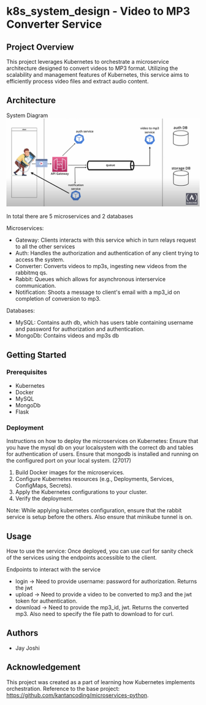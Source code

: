 # k8s_system_design - Video to MP3 Converter Service

## Project Overview

This project leverages Kubernetes to orchestrate a microservice architecture designed to convert videos to MP3 format. Utilizing the scalability and management features of Kubernetes, this service aims to efficiently process video files and extract audio content.

## Architecture

System Diagram
![System Diagram](Images/system_design.png "System Diagram")

In total there are 5 microservices and 2 databases

Microservices:

- Gateway: Clients interacts with this service which in turn relays request to all the other services
- Auth: Handles the authorization and authentication of any client trying to access the system.
- Converter: Converts videos to mp3s, ingesting new videos from the rabbitmq qs.
- Rabbit: Queues which allows for asynchronous interservice communication.
- Notification: Shoots a message to client's email with a mp3_id on completion of conversion to mp3.

Databases:

- MySQL: Contains auth db, which has users table containing username and password for authorization and authentication.
- MongoDb: Contains videos and mp3s db

## Getting Started

### Prerequisites

- Kubernetes
- Docker
- MySQL
- MongoDb
- Flask

### Deployment

Instructions on how to deploy the microservices on Kubernetes:
Ensure that you have the mysql db on your localsystem with the correct db and tables for authentication of users.
Ensure that mongodb is installed and running on the configured port on your local system. (27017)

1. Build Docker images for the microservices.
2. Configure Kubernetes resources (e.g., Deployments, Services, ConfigMaps, Secrets).
3. Apply the Kubernetes configurations to your cluster.
4. Verify the deployment.

Note: While applying kubernetes configuration, ensure that the rabbit service is setup before the others. Also ensure that minikube tunnel is on.

## Usage

How to use the service:
Once deployed, you can use curl for sanity check of the services using the endpoints accessible to the client.

Endpoints to interact with the service

- login -> Need to provide username: password for authorization. Returns the jwt
- upload -> Need to provide a video to be converted to mp3 and the jwt token for authentication.
- download -> Need to provide the mp3_id, jwt. Returns the converted mp3. Also need to specify the file path to download to for curl.

## Authors

- Jay Joshi

## Acknowledgement

This project was created as a part of learning how Kubernetes implements orchestration.
Reference to the base project: https://github.com/kantancoding/microservices-python.
